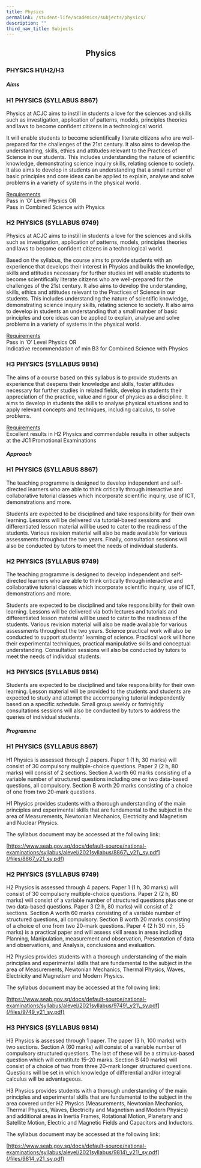 ```yaml
---
title: Physics
permalink: /student-life/academics/subjects/physics/
description: ""
third_nav_title: Subjects
---
```

## <center> Physics </center>

### PHYSICS H1/H2/H3


  

##### Aims

  

### H1 PHYSICS (SYLLABUS 8867)


Physics at ACJC aims to instill in students a love for the sciences and skills such as investigation, application of patterns, models, principles theories and laws to become confident citizens in a technological world.  

  

It will enable students to become scientifically literate citizens who are well-prepared for the challenges of the 21st century. It also aims to develop the understanding, skills, ethics and attitudes relevant to the Practices of Science in our students. This includes understanding the nature of scientific knowledge, demonstrating science inquiry skills, relating science to society. It also aims to develop in students an understanding that a small number of basic principles and core ideas can be applied to explain, analyse and solve problems in a variety of systems in the physical world.

  

<u>Requirements</u><br>
Pass in ‘O’ Level Physics OR<br>
Pass in Combined Science with Physics

  

### H2 PHYSICS (SYLLABUS 9749)


Physics at ACJC aims to instill in students a love for the sciences and skills such as investigation, application of patterns, models, principles theories and laws to become confident citizens in a technological world.  

  

Based on the syllabus, the course aims to provide students with an experience that develops their interest in Physics and builds the knowledge, skills and attitudes necessary for further studies int will enable students to become scientifically literate citizens who are well-prepared for the challenges of the 21st century. It also aims to develop the understanding, skills, ethics and attitudes relevant to the Practices of Science in our students. This includes understanding the nature of scientific knowledge, demonstrating science inquiry skills, relating science to society. It also aims to develop in students an understanding that a small number of basic principles and core ideas can be applied to explain, analyse and solve problems in a variety of systems in the physical world.

  

<u>Requirements</u><br>
Pass in ‘O’ Level Physics OR<br>
Indicative recommendation of min B3 for Combined Science with Physics

  

### H3 PHYSICS (SYLLABUS 9814)


The aims of a course based on this syllabus is to provide students an experience that deepens their knowledge and skills, foster attitudes necessary for further studies in related fields, develop in students their appreciation of the practice, value and rigour of physics as a discipline. It aims to develop in students the skills to analyse physical situations and to apply relevant concepts and techniques, including calculus, to solve problems.  

  

<u>Requirements</u><br>
Excellent results in H2 Physics and commendable results in other subjects at the JC1 Promotional Examinations

  

##### Approach

  

### H1 PHYSICS (SYLLABUS 8867)


The teaching programme is designed to develop independent and self-directed learners who are able to think critically through interactive and collaborative tutorial classes which incorporate scientific inquiry, use of ICT, demonstrations and more.  

  

Students are expected to be disciplined and take responsibility for their own learning. Lessons will be delivered via tutorial-based sessions and differentiated lesson material will be used to cater to the readiness of the students. Various revision material will also be made available for various assessments throughout the two years. Finally, consultation sessions will also be conducted by tutors to meet the needs of individual students.

  

### H2 PHYSICS (SYLLABUS 9749)


The teaching programme is designed to develop independent and self-directed learners who are able to think critically through interactive and collaborative tutorial classes which incorporate scientific inquiry, use of ICT, demonstrations and more.  

  

Students are expected to be disciplined and take responsibility for their own learning. Lessons will be delivered via both lectures and tutorials and differentiated lesson material will be used to cater to the readiness of the students. Various revision material will also be made available for various assessments throughout the two years. Science practical work will also be conducted to support students' learning of science. Practical work will hone their experimental techniques, practical manipulative skills and conceptual understanding. Consultation sessions will also be conducted by tutors to meet the needs of individual students.

  

### H3 PHYSICS (SYLLABUS 9814)


Students are expected to be disciplined and take responsibility for their own learning. Lesson material will be provided to the students and students are expected to study and attempt the accompanying tutorial independently based on a specific schedule. Small group weekly or fortnightly consultations sessions will also be conducted by tutors to address the queries of individual students.  

  

##### Programme

  

### H1 PHYSICS (SYLLABUS 8867)


H1 Physics is assessed through 2 papers. Paper 1 (1 h, 30 marks) will consist of 30 compulsory multiple-choice questions. Paper 2 (2 h, 80 marks) will consist of 2 sections. Section A worth 60 marks consisting of a variable number of structured questions including one or two data-based questions, all compulsory. Section B worth 20 marks consisting of a choice of one from two 20-mark questions.  

  

H1 Physics provides students with a thorough understanding of the main principles and experimental skills that are fundamental to the subject in the area of Measurements, Newtonian Mechanics, Electricity and Magnetism and Nuclear Physics.

  

The syllabus document may be accessed at the following link:

[https://www.seab.gov.sg/docs/default-source/national-examinations/syllabus/alevel/2021syllabus/8867\_y21\_sy.pdf](/files/8867_y21_sy.pdf)


  

### H2 PHYSICS (SYLLABUS 9749)


H2 Physics is assessed through 4 papers. Paper 1 (1 h, 30 marks) will consist of 30 compulsory multiple-choice questions. Paper 2 (2 h, 80 marks) will consist of a variable number of structured questions plus one or two data-based questions. Paper 3 (2 h, 80 marks) will consist of 2 sections. Section A worth 60 marks consisting of a variable number of structured questions, all compulsory. Section B worth 20 marks consisting of a choice of one from two 20-mark questions. Paper 4 (2 h 30 min, 55 marks) is a practical paper and will assess skill areas in areas including Planning, Manipulation, measurement and observation, Presentation of data and observations, and Analysis, conclusions and evaluation.  

  

H2 Physics provides students with a thorough understanding of the main principles and experimental skills that are fundamental to the subject in the area of Measurements, Newtonian Mechanics, Thermal Physics, Waves, Electricity and Magnetism and Modern Physics.

  

The syllabus document may be accessed at the following link:

[https://www.seab.gov.sg/docs/default-source/national-examinations/syllabus/alevel/2021syllabus/9749\_y21\_sy.pdf](/files/9749_y21_sy.pdf)

  

### H3 PHYSICS (SYLLABUS 9814)


H3 Physics is assessed through 1 paper. The paper (3 h, 100 marks) with two sections. Section A (60 marks) will consist of a variable number of compulsory structured questions. The last of these will be a stimulus-based question which will constitute 15–20 marks. Section B (40 marks) will consist of a choice of two from three 20-mark longer structured questions. Questions will be set in which knowledge of differential and/or integral calculus will be advantageous.  

  

H3 Physics provides students with a thorough understanding of the main principles and experimental skills that are fundamental to the subject in the area covered under H2 Physics (Measurements, Newtonian Mechanics, Thermal Physics, Waves, Electricity and Magnetism and Modern Physics) and additional areas in Inertia Frames, Rotational Motion, Planetary and Satellite Motion, Electric and Magnetic Fields and Capacitors and Inductors.

  

The syllabus document may be accessed at the following link:

[https://www.seab.gov.sg/docs/default-source/national-examinations/syllabus/alevel/2021syllabus/9814\_y21\_sy.pdf](/files/9814_y21_sy.pdf)